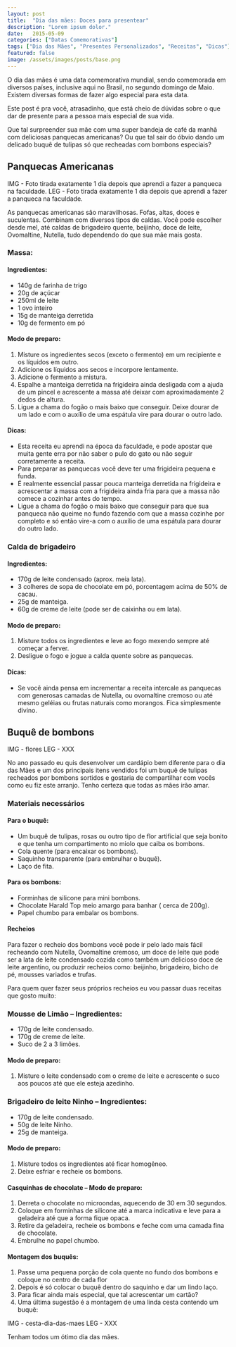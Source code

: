 ```yaml
---
layout: post
title:  "Dia das mães: Doces para presentear"
description: "Lorem ipsum dolor."
date:   2015-05-09
categories: ["Datas Comemorativas"]
tags: ["Dia das Mães", "Presentes Personalizados", "Receitas", "Dicas"]
featured: false
image: /assets/images/posts/base.png
---
```


O dia das mães é uma data comemorativa mundial, sendo comemorada em diversos países, inclusive aqui no Brasil, no segundo domingo de Maio. Existem diversas formas de fazer algo especial para esta data.

Este post é pra você, atrasadinho, que está cheio de dúvidas sobre o que dar de presente para a pessoa mais especial de sua vida.

Que tal surpreender sua mãe com uma super bandeja de café da manhã com deliciosas panquecas americanas? Ou que tal sair do óbvio dando um delicado buquê de tulipas só que recheadas com bombons especiais?

## Panquecas Americanas

IMG - Foto tirada exatamente 1 dia depois que aprendi a fazer a panqueca na faculdade.
LEG - Foto tirada exatamente 1 dia depois que aprendi a fazer a panqueca na faculdade.

As panquecas americanas são maravilhosas. Fofas, altas, doces e suculentas. Combinam com diversos tipos de caldas. Você pode escolher desde mel, até caldas de brigadeiro quente, beijinho, doce de leite, Ovomaltine, Nutella, tudo dependendo do que sua mãe mais gosta.

### Massa:

#### Ingredientes:

- 140g de farinha de trigo
- 20g de açúcar
- 250ml de leite
- 1 ovo inteiro
- 15g de manteiga derretida
- 10g de fermento em pó

#### Modo de preparo:

1. Misture os ingredientes secos (exceto o fermento) em um recipiente e os líquidos em outro.
2. Adicione os líquidos aos secos e incorpore lentamente.
3. Adicione o fermento a mistura.
4. Espalhe a manteiga derretida na frigideira ainda desligada com a ajuda de um pincel e acrescente a massa até deixar com aproximadamente 2 dedos de altura.
5. Ligue a chama do fogão o mais baixo que conseguir. Deixe dourar de um lado e com o auxílio de uma espátula vire para dourar o outro lado.

#### Dicas:

- Esta receita eu aprendi na época da faculdade, e pode apostar que muita gente erra por não saber o pulo do gato ou não seguir corretamente a receita.
- Para preparar as panquecas você deve ter uma frigideira pequena e funda.
- É realmente essencial passar pouca manteiga derretida na frigideira e acrescentar a massa com a frigideira ainda fria para que a massa não comece a cozinhar antes do tempo.
- Ligue a chama do fogão o mais baixo que conseguir para que sua panqueca não queime no fundo fazendo com que a massa cozinhe por completo e só então vire-a com o auxílio de uma espátula para dourar do outro lado.

### Calda de brigadeiro

#### Ingredientes:

- 170g de leite condensado (aprox. meia lata).
- 3 colheres de sopa de chocolate em pó, porcentagem acima de 50% de cacau.
- 25g de manteiga.
- 60g de creme de leite (pode ser de caixinha ou em lata).

#### Modo de preparo:

1. Misture todos os ingredientes e leve ao fogo mexendo sempre até começar a ferver.
2. Desligue o fogo e jogue a calda quente sobre as panquecas.

#### Dicas:

- Se você ainda pensa em incrementar a receita intercale as panquecas com generosas camadas de Nutella, ou ovomaltine cremoso ou até mesmo geléias ou frutas naturais como morangos. Fica simplesmente divino.

## Buquê de bombons

IMG - flores
LEG - XXX

No ano passado eu quis desenvolver um cardápio bem diferente para o dia das Mães e um dos principais itens vendidos foi um buquê de tulipas recheados por bombons sortidos e gostaria de compartilhar com vocês como eu fiz este arranjo. Tenho certeza que todas as mães irão amar.

### Materiais necessários

#### Para o buquê:

- Um buquê de tulipas, rosas ou outro tipo de flor artificial que seja bonito e que tenha um compartimento no miolo que caiba os bombons.
- Cola quente (para encaixar os bombons).
- Saquinho transparente (para embrulhar o buquê).
- Laço de fita.

#### Para os bombons:

- Forminhas de silicone para mini bombons.
- Chocolate Harald Top meio amargo para banhar ( cerca de 200g).
- Papel chumbo para embalar os bombons.

#### Recheios

Para fazer o recheio dos bombons você pode ir pelo lado mais fácil recheando com Nutella, Ovomaltine cremoso, um doce de leite que pode ser a lata de leite condensado cozida como também um delicioso doce de leite argentino, ou produzir recheios como: beijinho, brigadeiro, bicho de pé, mousses variados e trufas.

Para quem quer fazer seus próprios recheios eu vou passar duas receitas que gosto muito:

### Mousse de Limão – Ingredientes:

- 170g de leite condensado.
- 170g de creme de leite.
- Suco de 2 a 3 limões.

#### Modo de preparo:

1. Misture o leite condensado com o creme de leite e acrescente o suco aos poucos até que ele esteja azedinho.

### Brigadeiro de leite Ninho – Ingredientes:

- 170g de leite condensado.
- 50g de leite Ninho.
- 25g de manteiga.

#### Modo de preparo:

1. Misture todos os ingredientes até ficar homogêneo.
2. Deixe esfriar e recheie os bombons.

#### Casquinhas de chocolate – Modo de preparo:

1. Derreta o chocolate no microondas, aquecendo de 30 em 30 segundos.
2. Coloque em forminhas de silicone até a marca indicativa e leve para a geladeira até que a forma fique opaca.
3. Retire da geladeira, recheie os bombons e feche com uma camada fina de chocolate.
4. Embrulhe no papel chumbo.

#### Montagem dos buquês:

1. Passe uma pequena porção de cola quente no fundo dos bombons e coloque no centro de cada flor
2. Depois é só colocar o buquê dentro do saquinho e dar um lindo laço.
3. Para ficar ainda mais especial, que tal acrescentar um cartão?
4. Uma última sugestão é a montagem de uma linda cesta contendo um buquê:

IMG - cesta-dia-das-maes
LEG - XXX

Tenham todos um ótimo dia das mães.
